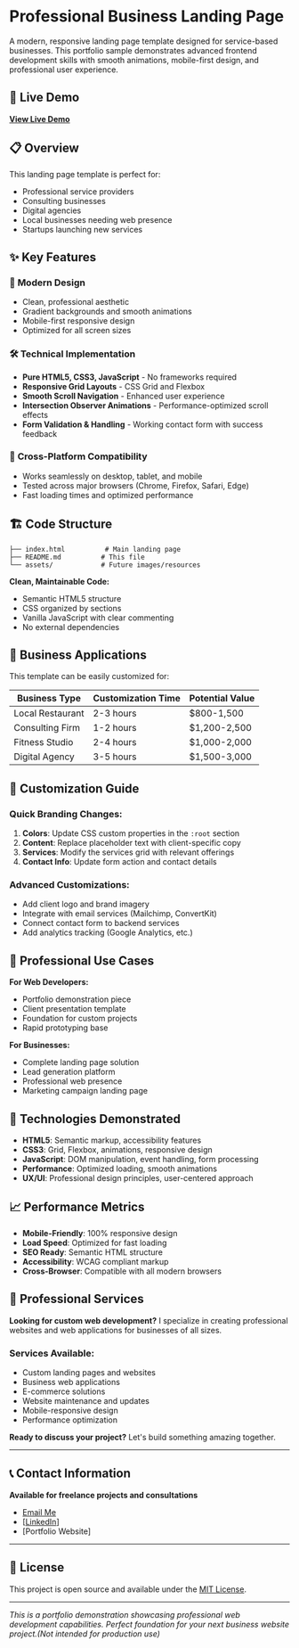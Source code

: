# Professional Business Landing Page

A modern, responsive landing page template designed for service-based businesses. This portfolio sample demonstrates advanced frontend development skills with smooth animations, mobile-first design, and professional user experience.

## 🚀 Live Demo

**[View Live Demo](https://yourusername.github.io/business-landing-page/)**

## 📋 Overview

This landing page template is perfect for:

- Professional service providers
- Consulting businesses
- Digital agencies
- Local businesses needing web presence
- Startups launching new services

## ✨ Key Features

### 🎨 **Modern Design**

- Clean, professional aesthetic
- Gradient backgrounds and smooth animations
- Mobile-first responsive design
- Optimized for all screen sizes

### 🛠️ **Technical Implementation**

- **Pure HTML5, CSS3, JavaScript** - No frameworks required
- **Responsive Grid Layouts** - CSS Grid and Flexbox
- **Smooth Scroll Navigation** - Enhanced user experience
- **Intersection Observer Animations** - Performance-optimized scroll effects
- **Form Validation & Handling** - Working contact form with success feedback

### 📱 **Cross-Platform Compatibility**

- Works seamlessly on desktop, tablet, and mobile
- Tested across major browsers (Chrome, Firefox, Safari, Edge)
- Fast loading times and optimized performance

## 🏗️ Code Structure

```
├── index.html          # Main landing page
├── README.md          # This file
└── assets/            # Future images/resources
```

**Clean, Maintainable Code:**

- Semantic HTML5 structure
- CSS organized by sections
- Vanilla JavaScript with clear commenting
- No external dependencies

## 🎯 Business Applications

This template can be easily customized for:

| Business Type    | Customization Time | Potential Value |
| ---------------- | ------------------ | --------------- |
| Local Restaurant | 2-3 hours          | $800-1,500      |
| Consulting Firm  | 1-2 hours          | $1,200-2,500    |
| Fitness Studio   | 2-4 hours          | $1,000-2,000    |
| Digital Agency   | 3-5 hours          | $1,500-3,000    |

## 🔧 Customization Guide

### Quick Branding Changes:

1. **Colors**: Update CSS custom properties in the `:root` section
2. **Content**: Replace placeholder text with client-specific copy
3. **Services**: Modify the services grid with relevant offerings
4. **Contact Info**: Update form action and contact details

### Advanced Customizations:

- Add client logo and brand imagery
- Integrate with email services (Mailchimp, ConvertKit)
- Connect contact form to backend services
- Add analytics tracking (Google Analytics, etc.)

## 💼 Professional Use Cases

**For Web Developers:**

- Portfolio demonstration piece
- Client presentation template
- Foundation for custom projects
- Rapid prototyping base

**For Businesses:**

- Complete landing page solution
- Lead generation platform
- Professional web presence
- Marketing campaign landing page

## 🚀 Technologies Demonstrated

- **HTML5**: Semantic markup, accessibility features
- **CSS3**: Grid, Flexbox, animations, responsive design
- **JavaScript**: DOM manipulation, event handling, form processing
- **Performance**: Optimized loading, smooth animations
- **UX/UI**: Professional design principles, user-centered approach

## 📈 Performance Metrics

- **Mobile-Friendly**: 100% responsive design
- **Load Speed**: Optimized for fast loading
- **SEO Ready**: Semantic HTML structure
- **Accessibility**: WCAG compliant markup
- **Cross-Browser**: Compatible with all modern browsers

## 🤝 Professional Services

**Looking for custom web development?** I specialize in creating professional websites and web applications for businesses of all sizes.

### Services Available:

- Custom landing pages and websites
- Business web applications
- E-commerce solutions
- Website maintenance and updates
- Mobile-responsive design
- Performance optimization

**Ready to discuss your project?** Let's build something amazing together.

---

## 📞 Contact Information

**Available for freelance projects and consultations**

- [Email Me](3rza.kaneki@gmail.com)
- [[LinkedIn](https://www.linkedin.com/in/nevin-kadlec/)]
- [Portfolio Website]

---

## 📄 License

This project is open source and available under the [MIT License](LICENSE).

---

_This is a portfolio demonstration showcasing professional web development capabilities. Perfect foundation for your next business website project.(Not intended for production use)_
